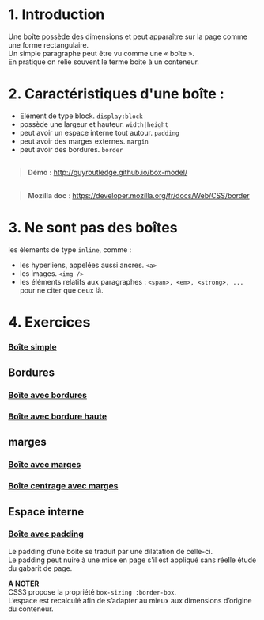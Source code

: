 # 1. Introduction  
Une boîte possède des dimensions et peut apparaître sur la page comme une forme rectangulaire.    
Un simple paragraphe peut être vu comme une « boîte ».  
En pratique on relie souvent le terme boite à un conteneur.  
# 2. Caractéristiques d'une boîte  :
* Elément de type block.   `display:block`
* possède une largeur et hauteur.   `width|height`
* peut avoir un espace interne tout autour.   `padding`
* peut avoir des marges externes.   `margin`
* peut avoir des bordures.   `border`
## 
> __Démo :__ http://guyroutledge.github.io/box-model/ 
##
> __Mozilla doc__ : https://developer.mozilla.org/fr/docs/Web/CSS/border

# 3. Ne sont pas des boîtes
les élements de type `inline`, comme :
* les hyperliens, appelées aussi ancres. `<a>` 
* les images. `<img />`
* les éléments relatifs aux paragraphes : `<span>, <em>, <strong>, ...` pour ne citer que ceux là. 

# 4. Exercices

### [Boîte simple](https://codepen.io/seasgit/pen/jOxVpYo)
## Bordures
### [Boîte avec bordures](https://codepen.io/seasgit/pen/xxjdjKw)
### [Boîte avec bordure haute](https://codepen.io/seasgit/pen/WNJjJba)
## marges
### [Boîte avec marges](https://codepen.io/seasgit/pen/bGMWMVj)
### [Boîte centrage avec marges](https://codepen.io/seasgit/pen/MWGmGyM)
## Espace interne
### [Boîte avec padding](https://codepen.io/seasgit/pen/ExLmLWK)
Le padding d’une boîte se traduit par une dilatation de celle-ci.  
Le padding peut nuire à une mise en page s'il est appliqué sans réelle 
étude du gabarit de page.  

__A NOTER__   
CSS3 propose la propriété `box-sizing :border-box`.  
L’espace est recalculé afin de s’adapter au mieux aux dimensions d’origine du conteneur.



